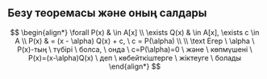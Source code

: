 ## Безу теоремасы және оның салдары

$$
\begin{align*}
\forall P(x) & \in A[x] \\
\exists Q(x) & \in A[x], \exists c \in A \\
P(x) & = (x - \alpha) Q(x) + c, \  c = P(\alpha) \\
\\
 \text Егер \ \alpha \ P(x)-тың \ түбірі \ болса, \ онда \ c=P(\alpha)=0 \ және \ көпмүшені \ P(x)=(x-\alpha)Q(x) \ деп \ көбейткіштерге \ жіктеуге \ болады
\end{align*}
$$
